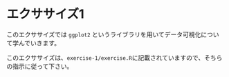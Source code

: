 # エクササイズ1

このエクササイズでは `ggplot2` というライブラリを用いてデータ可視化について学んでいきます。

このエクササイズは、`exercise-1/exercise.R`に記載されていますので、そちらの指示に従って下さい。

